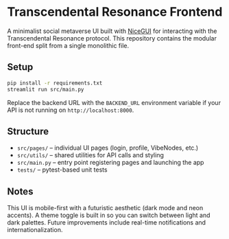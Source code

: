 # Transcendental Resonance Frontend

A minimalist social metaverse UI built with [NiceGUI](https://nicegui.io/) for interacting with the Transcendental Resonance protocol. This repository contains the modular front-end split from a single monolithic file.

## Setup

```bash
pip install -r requirements.txt
streamlit run src/main.py
```

Replace the backend URL with the `BACKEND_URL` environment variable if your API is not running on `http://localhost:8000`.

## Structure

- `src/pages/` – individual UI pages (login, profile, VibeNodes, etc.)
- `src/utils/` – shared utilities for API calls and styling
- `src/main.py` – entry point registering pages and launching the app
- `tests/` – pytest-based unit tests

## Notes

This UI is mobile-first with a futuristic aesthetic (dark mode and neon accents). A theme toggle is built in so you can switch between light and dark palettes. Future improvements include real-time notifications and internationalization.

